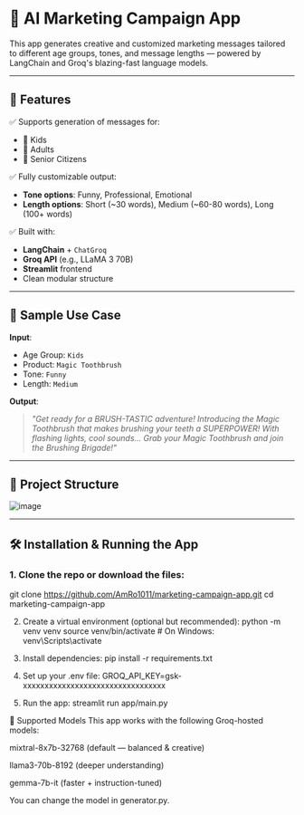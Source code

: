 # 📣 AI Marketing Campaign App

This app generates creative and customized marketing messages tailored to different age groups, tones, and message lengths — powered by LangChain and Groq's blazing-fast language models.

---

## 🚀 Features

✅ Supports generation of messages for:
- 👶 Kids
- 👩 Adults
- 👴 Senior Citizens

✅ Fully customizable output:
- **Tone options**: Funny, Professional, Emotional
- **Length options**: Short (~30 words), Medium (~60-80 words), Long (100+ words)

✅ Built with:
- **LangChain** + `ChatGroq`
- **Groq API** (e.g., LLaMA 3 70B)
- **Streamlit** frontend
- Clean modular structure

---

## 🧪 Sample Use Case

**Input**:
- Age Group: `Kids`
- Product: `Magic Toothbrush`
- Tone: `Funny`
- Length: `Medium`

**Output**:
> *"Get ready for a BRUSH-TASTIC adventure! Introducing the Magic Toothbrush that makes brushing your teeth a SUPERPOWER! With flashing lights, cool sounds... Grab your Magic Toothbrush and join the Brushing Brigade!"*

---

## 🧱 Project Structure


![image](https://github.com/user-attachments/assets/1e4db31c-89fa-4358-a2f1-e32541200010)



---

## 🛠️ Installation & Running the App

### 1. Clone the repo or download the files:

git clone https://github.com/AmRo1011/marketing-campaign-app.git
cd marketing-campaign-app

2. Create a virtual environment (optional but recommended):
python -m venv venv
source venv/bin/activate      # On Windows: venv\Scripts\activate

3. Install dependencies:
pip install -r requirements.txt

4. Set up your .env file:
GROQ_API_KEY=gsk-xxxxxxxxxxxxxxxxxxxxxxxxxxxxxxxxx

5. Run the app:
streamlit run app/main.py


🧠 Supported Models
This app works with the following Groq-hosted models:

mixtral-8x7b-32768 (default — balanced & creative)

llama3-70b-8192 (deeper understanding)

gemma-7b-it (faster + instruction-tuned)

You can change the model in generator.py.

